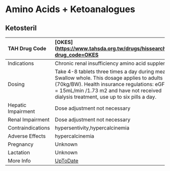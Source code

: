 # Amino Acids + Ketoanalogues

## Ketosteril

| TAH Drug Code      | [OKES](https://www.tahsda.org.tw/drugs/hissearch.php?drug_code=OKES                                                                                                                                                                      |
|:-------------------|:-----------------------------------------------------------------------------------------------------------------------------------------------------------------------------------------------------------------------------------------|
| Indications        | Chronic renal insufficiency amino acid supplement                                                                                                                                                                                        |
| Dosing             | Take 4-8 tablets three times a day during meals. Swallow whole. This dosage applies to adults (70kg/BW). Health insurance regulations: eGFR <or = 15mL/min /1.73 m2 and have not received dialysis treatment, use up to six pills a day. |
| Hepatic Impairment | Dose adjustment not necessary                                                                                                                                                                                                            |
| Renal Impairment   | Dose adjustment not necessary                                                                                                                                                                                                            |
| Contraindications  | hypersentivity,hypercalcinemia                                                                                                                                                                                                           |
| Adverse Effects    | hypercalcinemia                                                                                                                                                                                                                          |
| Pregnancy          | Unknown                                                                                                                                                                                                                                  |
| Lactation          | Unknown                                                                                                                                                                                                                                  |
| More Info          | [UpToDate](https://www.uptodate.com/contents/amino-acids-and-ketoanalogues-drug-information)                                                                                                                                             |

